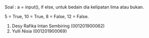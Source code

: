 Soal :
a = input(), if else, untuk bedain dia kelipatan lima atau bukan.

5 = True,
10 = True,
8 = False,
12 = False.

1. Desy Rafika Intan Sembiring (001201900062)
2. Yulli Nisia (001201900069)
